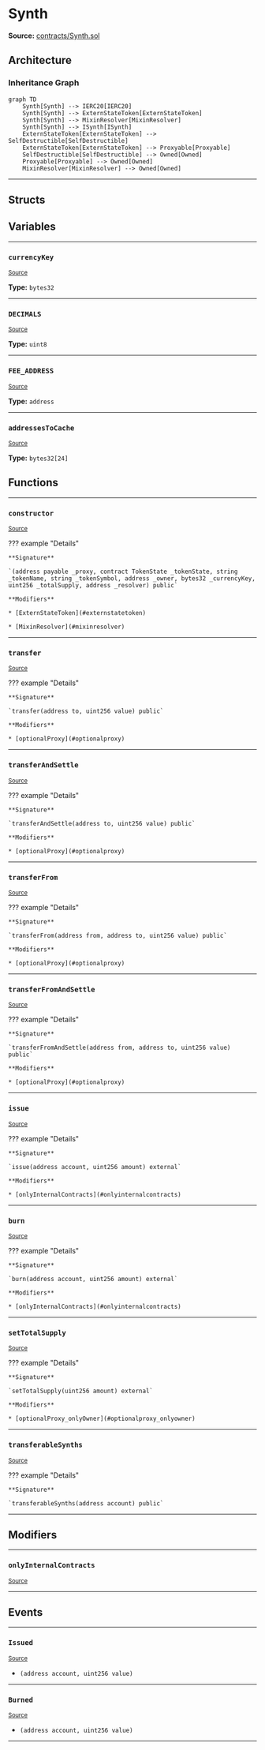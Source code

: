 # Synth

**Source:** [contracts/Synth.sol](https://github.com/Synthetixio/synthetix/tree/develop/contracts/Synth.sol)

## Architecture

### Inheritance Graph

```mermaid
graph TD
    Synth[Synth] --> IERC20[IERC20]
    Synth[Synth] --> ExternStateToken[ExternStateToken]
    Synth[Synth] --> MixinResolver[MixinResolver]
    Synth[Synth] --> ISynth[ISynth]
    ExternStateToken[ExternStateToken] --> SelfDestructible[SelfDestructible]
    ExternStateToken[ExternStateToken] --> Proxyable[Proxyable]
    SelfDestructible[SelfDestructible] --> Owned[Owned]
    Proxyable[Proxyable] --> Owned[Owned]
    MixinResolver[MixinResolver] --> Owned[Owned]
```

---

## Structs

## Variables

---

### `currencyKey`
<sub>[Source](https://github.com/Synthetixio/synthetix/tree/develop/contracts/Synth.sol#L22)</sub>

**Type:** `bytes32`

---

### `DECIMALS`
<sub>[Source](https://github.com/Synthetixio/synthetix/tree/develop/contracts/Synth.sol#L24)</sub>

**Type:** `uint8`

---

### `FEE_ADDRESS`
<sub>[Source](https://github.com/Synthetixio/synthetix/tree/develop/contracts/Synth.sol#L27)</sub>

**Type:** `address`

---

### `addressesToCache`
<sub>[Source](https://github.com/Synthetixio/synthetix/tree/develop/contracts/Synth.sol#L37)</sub>

**Type:** `bytes32[24]`

## Functions

---

### `constructor`
<sub>[Source](https://github.com/Synthetixio/synthetix/tree/develop/contracts/Synth.sol#L47)</sub>

??? example "Details"

    **Signature**

    `(address payable _proxy, contract TokenState _tokenState, string _tokenName, string _tokenSymbol, address _owner, bytes32 _currencyKey, uint256 _totalSupply, address _resolver) public`

    **Modifiers**

    * [ExternStateToken](#externstatetoken)

    * [MixinResolver](#mixinresolver)

---

### `transfer`
<sub>[Source](https://github.com/Synthetixio/synthetix/tree/develop/contracts/Synth.sol#L69)</sub>

??? example "Details"

    **Signature**

    `transfer(address to, uint256 value) public`

    **Modifiers**

    * [optionalProxy](#optionalproxy)

---

### `transferAndSettle`
<sub>[Source](https://github.com/Synthetixio/synthetix/tree/develop/contracts/Synth.sol#L85)</sub>

??? example "Details"

    **Signature**

    `transferAndSettle(address to, uint256 value) public`

    **Modifiers**

    * [optionalProxy](#optionalproxy)

---

### `transferFrom`
<sub>[Source](https://github.com/Synthetixio/synthetix/tree/develop/contracts/Synth.sol#L103)</sub>

??? example "Details"

    **Signature**

    `transferFrom(address from, address to, uint256 value) public`

    **Modifiers**

    * [optionalProxy](#optionalproxy)

---

### `transferFromAndSettle`
<sub>[Source](https://github.com/Synthetixio/synthetix/tree/develop/contracts/Synth.sol#L113)</sub>

??? example "Details"

    **Signature**

    `transferFromAndSettle(address from, address to, uint256 value) public`

    **Modifiers**

    * [optionalProxy](#optionalproxy)

---

### `issue`
<sub>[Source](https://github.com/Synthetixio/synthetix/tree/develop/contracts/Synth.sol#L159)</sub>

??? example "Details"

    **Signature**

    `issue(address account, uint256 amount) external`

    **Modifiers**

    * [onlyInternalContracts](#onlyinternalcontracts)

---

### `burn`
<sub>[Source](https://github.com/Synthetixio/synthetix/tree/develop/contracts/Synth.sol#L165)</sub>

??? example "Details"

    **Signature**

    `burn(address account, uint256 amount) external`

    **Modifiers**

    * [onlyInternalContracts](#onlyinternalcontracts)

---

### `setTotalSupply`
<sub>[Source](https://github.com/Synthetixio/synthetix/tree/develop/contracts/Synth.sol#L186)</sub>

??? example "Details"

    **Signature**

    `setTotalSupply(uint256 amount) external`

    **Modifiers**

    * [optionalProxy_onlyOwner](#optionalproxy_onlyowner)

---

### `transferableSynths`
<sub>[Source](https://github.com/Synthetixio/synthetix/tree/develop/contracts/Synth.sol#L217)</sub>

??? example "Details"

    **Signature**

    `transferableSynths(address account) public`

---

## Modifiers

---

### `onlyInternalContracts`
<sub>[Source](https://github.com/Synthetixio/synthetix/tree/develop/contracts/Synth.sol#L251)</sub>

---

## Events

---

### `Issued`
<sub>[Source](https://github.com/Synthetixio/synthetix/tree/develop/contracts/Synth.sol#L265)</sub>

- `(address account, uint256 value)`

---

### `Burned`
<sub>[Source](https://github.com/Synthetixio/synthetix/tree/develop/contracts/Synth.sol#L272)</sub>

- `(address account, uint256 value)`

---

